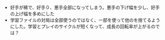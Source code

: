 * 好手が稀で、好手０、悪手全部になってしまう。悪手の下げ幅を少し、好手の上げ幅を多めにした
* 学習ファイルの対局は全部使うのではなく、一部を使って他のを捨てるようにした。学習とプレイのサイクルが短くなって、成長の回転率が上がるのでは？
